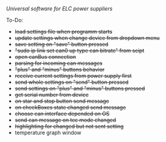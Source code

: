 *Universal software for ELC power suppliers* 

To-Do:
- ~~load settings file when programm starts~~
- ~~update settings when change device from dropdown menu~~
- ~~save setting on "save" button pressed~~
- ~~"sudo ip link set can0 up type can bitrate" from scipt~~ 
- ~~open canBus connection~~
- ~~parsing for incoming can messages~~
- ~~"plus" and "minus" buttons behavior~~
- ~~receive current settings from power supply first~~
- ~~send whole settings on "send" button pressed~~
- ~~send settings on "plus" and "minus" buttons pressed~~
- ~~get serial number from device~~
- ~~on star and stop button send message~~
- ~~on checkBoxes state changed send message~~
- ~~choose can interface depended on OS~~
- ~~send can message on tec mode changed~~
- ~~highlighting for changed but not sent setting~~
- temperature graph window